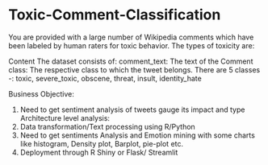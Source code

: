 # Toxic-Comment-Classification

You are provided with a large number of Wikipedia comments which have been labeled by human raters for toxic behavior. The types of toxicity are:

Content
The dataset consists of:
comment_text: The text of the Comment
class: The respective class to which the tweet belongs. There are 5 classes -:
toxic,
severe_toxic,
obscene,
threat,
insult,
identity_hate

Business Objective:
1.	Need to get sentiment analysis of tweets gauge its impact and type
Architecture level analysis:
1.	Data transformation/Text processing using R/Python
2.	Need to get sentiments Analysis and Emotion mining with some charts like histogram, Density plot, Barplot, pie-plot etc. 
3.	Deployment through R Shiny or Flask/ Streamlit
